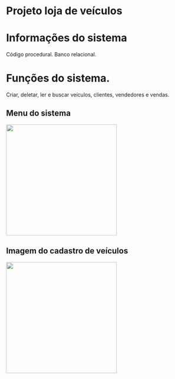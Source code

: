 # Projeto loja de veículos

# Informações do sistema
 Código procedural.
 Banco relacional.


# Funções do sistema.
 Criar, deletar, ler e buscar veículos, clientes, vendedores e vendas.

## Menu do sistema
<img width="300" height="300" src="https://github.com/LucasCosta0011/Loja_veiculos/blob/master/preview-menu.png">

## Imagem do cadastro de veículos
<img width="300" height="300" src="https://github.com/LucasCosta0011/Loja_veiculos/blob/master/preview-cadastro.png">
